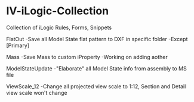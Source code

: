 # IV-iLogic-Collection
Collection of iLogic Rules, Forms, Snippets 

FlatOut
-Save all Model State flat pattern to DXF in specific folder
-Except [Primary]

Mass
-Save Mass to custom iProperty
-Working on adding aother

ModelStateUpdate
-"Elaborate" all Model State info from assembly to MS file

ViewScale_12
-Change all projected view scale to 1:12, Section and Detail view scale won't change
